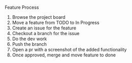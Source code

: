 Feature Process
1. Browse the project board
2. Move a feature from TODO to In Progress
3. Create an issue for the feature
4. Checkout a branch for the issue
5. Do the dev work
6. Push the branch
7. Open a pr with a screenshot of the added functionality
8. Once approved, merge and move feature to done


